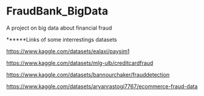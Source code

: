 # FraudBank_BigData
A project on big data about financial fraud


******Links of some interrestings datasets 

https://www.kaggle.com/datasets/ealaxi/paysim1

https://www.kaggle.com/datasets/mlg-ulb/creditcardfraud

https://www.kaggle.com/datasets/bannourchaker/frauddetection

https://www.kaggle.com/datasets/aryanrastogi7767/ecommerce-fraud-data

